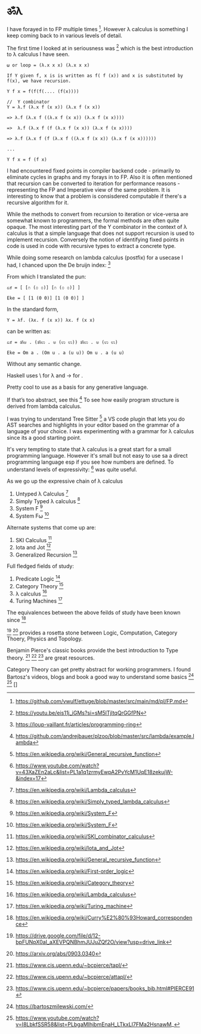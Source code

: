# ॐλ

I have forayed in to FP multiple times [^19]. However λ calculus is something I keep coming back to in various levels of detail.

The first time I looked at in seriousness was [^1] which is the best introduction to λ calculus I have seen.

```
⍵ or loop = (λ.x x x) (λ.x x x)

If Y given f, x is is written as f( f (x)) and x is substituted by f(x), we have recursion.

Y f x = f(f(f(.... (f(x))))

//  Y combinator
Y = λ.f (λ.x f (x x)) (λ.x f (x x))

=> λ.f (λ.x f ((λ.x f (x x)) (λ.x f (x x)))) 

=>  λ.f (λ.x f (f (λ.x f (x x)) (λ.x f (x x))))

=> λ.f (λ.x f (f (λ.x f ((λ.x f (x x)) (λ.x f (x x))))))

...

Y f x = f (f x)

```

I had encountered fixed points in compiler backend code - primarily to eliminate cycles in graphs and my forays in to FP.
Also it is often mentioned that recursion can be converted to iteration for performance reasons - representing the FP and Imperative view of the same problem. It is interesting to know that a problem is consisdered computable if there's a recursive algorithm for it.

While the methods to convert from recursion to iteration or vice-versa are somewhat known to programmers, the formal methods are
often quite opaque. The most interesting part of the Y combinator in the context of λ calculus is that a simple language that does not
support recursion is used to implement recursion. Conversely the notion of identifying fixed points in code is used in code with recursive types
to extract a concrete type.

While doing some research on lambda calculus (postfix) for a usecase I had, I chanced upon the De bruijn index: [^5]

From which I translated the pun:

```
ಏಕೆ = [ [೧ (೦ ೦)] [೧ (೦ ೦)] ]

Eke = [ [1 (0 0)] [1 (0 0)] ]
```

In the standard form,

```
Y = λf. (λx. f (x x)) λx. f (x x)
```

can be written as:

```
ಏಕೆ = ॐಅ . (ॐಉ . ಅ (ಉ ಉ)) ॐಉ . ಅ (ಉ ಉ)

Eke = Om a . (Om u . a (u u)) Om u . a (u u)
```

Without any semantic change.

Haskell uses \ for λ and -> for .

Pretty cool to use as a basis for any generative language.

If that’s too abstract, see this [^2]
To see how easily program structure is derived from lambda calculus.

I was trying to understand Tree Sitter [^8] a VS code plugin that lets you do AST searches and highlights in your editor based on the grammar of a language of your choice. I was experimenting with a grammar for λ calculus since its a good starting point.

It's very tempting to state that λ calculus is a great start for a small programming language.
However it's small but not easy to use sa a direct programming language esp if you see how numbers are defined.
To understand levels of expressivity: [^3] was quite useful.


As we go up the expressive chain of λ calculus 
1. Untyped λ Calculus [^22]
1. Simply Typed λ calculus [^21]
1. System F [^20]
1. System F⍵ [^20]

Alternate systems that come up are:
1. SKI Calculus [^6]
2. Iota and Jot [^7]
3. Generalized Recursion [^8]

Full fledged fields of study:
1. Predicate Logic [^23]
2. Category Theory [^26]
3. λ calculus [^22]
4. Turing Machines [^27]

The equivalences between the above feilds of study have been known since [^28]

[^24] [^25] provides a rosetta stone between Logic, Computation, Category Thoery, Physics and Topology.

Benjamin Pierce's classic books provide the best introduction to Type theory. [^29] [^30] [^31] are great resources.

Category Theory can get pretty abstract for working programmers. I found Bartosz's videos, blogs and book a good way to understand
some basics [^32] [^33] []

[^1]: https://youtu.be/eis11j_iGMs?si=sM5lTjltqQrGGfPN
[^2]: https://github.com/andrejbauer/plzoo/blob/master/src/lambda/example.lambda
[^3]: https://www.youtube.com/watch?v=43XaZEn2aLc&list=PL1a1q1zrmyEwpA2PvYcM1UqE18zekujW-&index=17
[^4]: https://github.com/vwulf/ettuge/blob/master/src/main/md/kannada/Eke.md
[^5]: https://loup-vaillant.fr/articles/programming-ring
[^6]: https://en.wikipedia.org/wiki/SKI_combinator_calculus
[^7]: https://en.wikipedia.org/wiki/Iota_and_Jot
[^8]: https://en.wikipedia.org/wiki/General_recursive_function
[^6]: https://dev.to/dannypsnl/de-bruijn-index-why-and-how-32f6
[^7]: https://cs.stackexchange.com/questions/109954/writing-a-grammar-for-lambda-calculus
[^8]: https://youtu.be/09-9LltqWLY?si=CJ1TbuAjvMGPwUX8
[^10]: https://cs.stackexchange.com/questions/109954/writing-a-grammar-for-lambda-calculus
[^11]: https://www.youtube.com/watch?v=XHiTK4UOIf0
[^19]: https://github.com/vwulf/ettuge/blob/master/src/main/md/pl/FP.md
[^20]: https://en.wikipedia.org/wiki/System_F
[^21]: https://en.wikipedia.org/wiki/Simply_typed_lambda_calculus
[^22]: https://en.wikipedia.org/wiki/Lambda_calculus
[^23]: https://en.wikipedia.org/wiki/First-order_logic
[^24]: https://drive.google.com/file/d/12-bpFUNpX0aI_aXEVPQNBhmJUJuZQf2O/view?usp=drive_link
[^25]: https://arxiv.org/abs/0903.0340
[^26]: https://en.wikipedia.org/wiki/Category_theory
[^27]: https://en.wikipedia.org/wiki/Turing_machine
[^28]: https://en.wikipedia.org/wiki/Curry%E2%80%93Howard_correspondence
[^29]: https://www.cis.upenn.edu/~bcpierce/tapl/
[^30]: https://www.cis.upenn.edu/~bcpierce/attapl/
[^31]: https://www.cis.upenn.edu/~bcpierce/papers/books_bib.html#PIERCE91
[^32]: https://bartoszmilewski.com/
[^33]: https://www.youtube.com/watch?v=I8LbkfSSR58&list=PLbgaMIhjbmEnaH_LTkxLI7FMa2HsnawM_
